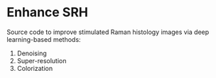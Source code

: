 
# Enhance SRH 
Source code to improve stimulated Raman histology images via deep learning-based methods:

1) Denoising
2) Super-resolution
3) Colorization
